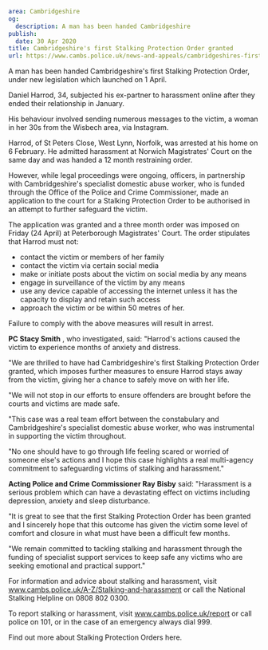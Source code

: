 ```yaml
area: Cambridgeshire
og:
  description: A man has been handed Cambridgeshire
publish:
  date: 30 Apr 2020
title: Cambridgeshire's first Stalking Protection Order granted
url: https://www.cambs.police.uk/news-and-appeals/cambridgeshires-first-stalking-protection-order-granted
```

A man has been handed Cambridgeshire's first Stalking Protection Order, under new legislation which launched on 1 April.

Daniel Harrod, 34, subjected his ex-partner to harassment online after they ended their relationship in January.

His behaviour involved sending numerous messages to the victim, a woman in her 30s from the Wisbech area, via Instagram.

Harrod, of St Peters Close, West Lynn, Norfolk, was arrested at his home on 6 February. He admitted harassment at Norwich Magistrates' Court on the same day and was handed a 12 month restraining order.

However, while legal proceedings were ongoing, officers, in partnership with Cambridgeshire's specialist domestic abuse worker, who is funded through the Office of the Police and Crime Commissioner, made an application to the court for a Stalking Protection Order to be authorised in an attempt to further safeguard the victim.

The application was granted and a three month order was imposed on Friday (24 April) at Peterborough Magistrates' Court. The order stipulates that Harrod must not:

 * contact the victim or members of her family
 * contact the victim via certain social media
 * make or initiate posts about the victim on social media by any means
 * engage in surveillance of the victim by any means
 * use any device capable of accessing the internet unless it has the capacity to display and retain such access
 * approach the victim or be within 50 metres of her.

Failure to comply with the above measures will result in arrest.

**PC Stacy Smith** , who investigated, said: "Harrod's actions caused the victim to experience months of anxiety and distress.

"We are thrilled to have had Cambridgeshire's first Stalking Protection Order granted, which imposes further measures to ensure Harrod stays away from the victim, giving her a chance to safely move on with her life.

"We will not stop in our efforts to ensure offenders are brought before the courts and victims are made safe.

"This case was a real team effort between the constabulary and Cambridgeshire's specialist domestic abuse worker, who was instrumental in supporting the victim throughout.

"No one should have to go through life feeling scared or worried of someone else's actions and I hope this case highlights a real multi-agency commitment to safeguarding victims of stalking and harassment."

**Acting Police and Crime Commissioner Ray** **Bisby** said: "Harassment is a serious problem which can have a devastating effect on victims including depression, anxiety and sleep disturbance.

"It is great to see that the first Stalking Protection Order has been granted and I sincerely hope that this outcome has given the victim some level of comfort and closure in what must have been a difficult few months.

"We remain committed to tackling stalking and harassment through the funding of specialist support services to keep safe any victims who are seeking emotional and practical support."

For information and advice about stalking and harassment, visit www.cambs.police.uk/A-Z/Stalking-and-harassment or call the National Stalking Helpline on 0808 802 0300.

To report stalking or harassment, visit www.cambs.police.uk/report or call police on 101, or in the case of an emergency always dial 999.

Find out more about Stalking Protection Orders here.
